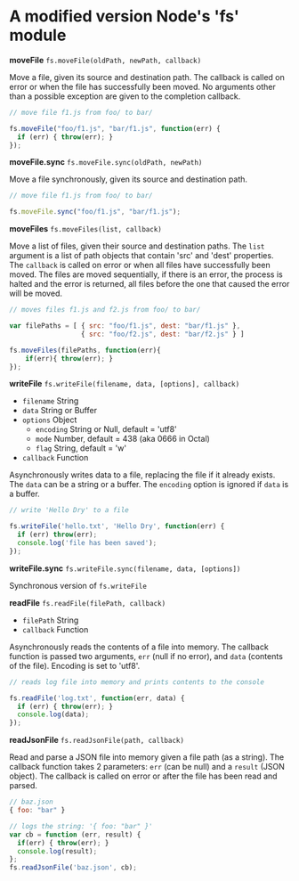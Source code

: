
# A modified version Node's 'fs' module

**moveFile** `fs.moveFile(oldPath, newPath, callback)`

Move a file, given its source and destination path. The callback is called on error or when the file has successfully been moved. No arguments other than a possible exception are given to the completion callback.

```javascript
// move file f1.js from foo/ to bar/

fs.moveFile("foo/f1.js", "bar/f1.js", function(err) {
  if (err) { throw(err); }
});
```

**moveFile.sync** `fs.moveFile.sync(oldPath, newPath)`

Move a file synchronously, given its source and destination path.

```javascript
// move file f1.js from foo/ to bar/

fs.moveFile.sync("foo/f1.js", "bar/f1.js");
```

**moveFiles** `fs.moveFiles(list, callback)`

Move a list of files, given their source and destination paths. The `list` argument is a list of path objects that contain 'src' and 'dest' properties. The `callback` is called on error or when all files have successfully been moved. The files are moved sequentially, if there is an error, the process is halted and the error is returned, all files before the one that caused the error will be moved.

```javascript
// moves files f1.js and f2.js from foo/ to bar/

var filePaths = [ { src: "foo/f1.js", dest: "bar/f1.js" },
                  { src: "foo/f2.js", dest: "bar/f2.js" } ]

fs.moveFiles(filePaths, function(err){
    if(err){ throw(err); }
});
```

**writeFile** `fs.writeFile(filename, data, [options], callback)`

* `filename` String
* `data` String or Buffer
* `options` Object
  * `encoding` String or Null, default = 'utf8'
  * `mode` Number, default = 438 (aka 0666 in Octal)
  * `flag` String, default = 'w'
* `callback` Function

Asynchronously writes data to a file, replacing the file if it already exists. The `data` can be a string or a buffer. The `encoding` option is ignored if `data` is a buffer.

```javascript
// write 'Hello Dry' to a file

fs.writeFile('hello.txt', 'Hello Dry', function(err) {
  if (err) throw(err);
  console.log('file has been saved');
});
```

**writeFile.sync** `fs.writeFile.sync(filename, data, [options])`

Synchronous version of `fs.writeFile`

**readFile** `fs.readFile(filePath, callback)`

* `filePath` String
* `callback` Function

Asynchronously reads the contents of a file into memory. The callback function is passed two arguments, `err` (null if no error), and `data` (contents of the file). Encoding is set to 'utf8'.

```javascript
// reads log file into memory and prints contents to the console

fs.readFile('log.txt', function(err, data) {
  if (err) { throw(err); }
  console.log(data);
});
```

**readJsonFile** `fs.readJsonFile(path, callback)`

Read and parse a JSON file into memory given a file path (as a string). The callback function takes 2 parameters: `err` (can be null) and a `result` (JSON object). The callback is called on error or after the file has been read and parsed.

```javascript
// baz.json
{ foo: "bar" }

// logs the string: '{ foo: "bar" }'
var cb = function (err, result) { 
  if(err) { throw(err); }
  console.log(result); 
};
fs.readJsonFile('baz.json', cb);
```

